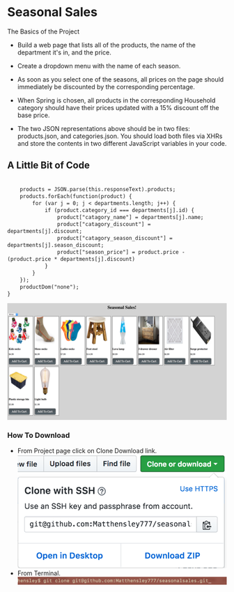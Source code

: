 # Seasonal Sales

The Basics of the Project

* Build a web page that lists all of the products, the name of the department it's in, and the price. 
* Create a dropdown menu with the name of each season.
* As soon as you select one of the seasons, all prices on the page should immediately be discounted by the corresponding percentage.

* When Spring is chosen, all products in the corresponding Household category should have their prices updated with a 15% discount off the base price.

* The two JSON representations above should be in two files: products.json, and categories.json. You should load both files via XHRs and store the contents in two different JavaScript variables in your code.

## A Little Bit of Code

```function useForProducts() {

    products = JSON.parse(this.responseText).products;
    products.forEach(function(product) {
        for (var j = 0; j < departments.length; j++) {
            if (product.category_id === departments[j].id) {
                product["catagory_name"] = departments[j].name;
                product["catagory_discount"] = departments[j].discount;
                product["catagory_season_discount"] = departments[j].season_discount;
                product["season_price"] = product.price - (product.price * departments[j].discount)
            }
        }
    });
    productDom("none");
} 
```

![Screen Shot of Project](https://github.com/Matthensley777/seasonalsales/blob/master/images/Screen%20Shot%202017-08-26%20at%209.12.12%20AM.png)


### How To Download

* From Project page click on Clone Download link. 
![Click on clipboard to copy link](https://github.com/Matthensley777/seasonalsales/blob/master/images/Screen%20Shot%202017-08-26%20at%209.36.24%20AM.png)
* From Terminal.
![type get clone, and past link](https://github.com/Matthensley777/seasonalsales/blob/master/images/Screen%20Shot%202017-08-26%20at%209.37.02%20AM.png)